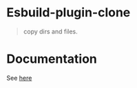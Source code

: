 # Esbuild-plugin-clone

> copy dirs and files.

# Documentation

See [here](https://savage181855.github.io/savage-libs/esbuild-plugin-clone/)